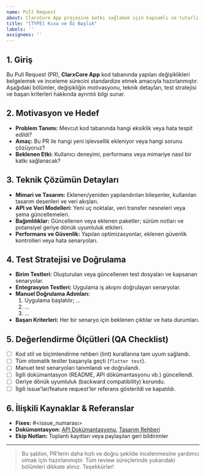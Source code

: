 ```yaml
---
name: Pull Request
about: ClarxCore App projesine katkı sağlamak için kapsamlı ve tutarlı bir PR açmak amacıyla bu şablonu kullanın
title: "[TYPE] Kısa ve Öz Başlık"
labels: ''
assignees: ''
---
```


## 1. Giriş
Bu Pull Request (PR), **ClarxCore App** kod tabanında yapılan değişiklikleri belgelemek ve inceleme sürecini standardize etmek amacıyla hazırlanmıştır. Aşağıdaki bölümler, değişikliğin motivasyonu, teknik detayları, test stratejisi ve başarı kriterleri hakkında ayrıntılı bilgi sunar.

## 2. Motivasyon ve Hedef
- **Problem Tanımı:** Mevcut kod tabanında hangi eksiklik veya hata tespit edildi?
- **Amaç:** Bu PR ile hangi yeni işlevsellik ekleniyor veya hangi sorunu çözüyoruz?
- **Beklenen Etki:** Kullanıcı deneyimi, performans veya mimariye nasıl bir katkı sağlanacak?

## 3. Teknik Çözümün Detayları
- **Mimari ve Tasarım:** Eklenen/yeniden yapılandırılan bileşenler, kullanılan tasarım desenleri ve veri akışları.
- **API ve Veri Modelleri:** Yeni uç noktalar, veri transfer nesneleri veya şema güncellemeleri.
- **Bağımlılıklar:** Güncellenen veya eklenen paketler; sürüm notları ve potansiyel geriye dönük uyumluluk etkileri.
- **Performans ve Güvenlik:** Yapılan optimizasyonlar, eklenen güvenlik kontrolleri veya hata senaryoları.

## 4. Test Stratejisi ve Doğrulama
- **Birim Testleri:** Oluşturulan veya güncellenen test dosyaları ve kapsanan senaryolar.
- **Entegrasyon Testleri:** Uygulama iş akışını doğrulayan senaryolar.
- **Manuel Doğrulama Adımları:**
    1. Uygulama başlatılır; …
    2. …
    3. …
- **Başarı Kriterleri:** Her bir senaryo için beklenen çıktılar ve hata durumları.

## 5. Değerlendirme Ölçütleri (QA Checklist)
- [ ] Kod stil ve biçimlendirme rehberi (lint) kurallarına tam uyum sağlandı.
- [ ] Tüm otomatik testler başarıyla geçti (`flutter test`).
- [ ] Manuel test senaryoları tanımlandı ve doğrulandı.
- [ ] İlgili dokümantasyon (README, API dökümantasyonu vb.) güncellendi.
- [ ] Geriye dönük uyumluluk (backward compatibility) korundu.
- [ ] İlgili issue’lar/feature request’ler referans gösterildi ve kapatıldı.

## 6. İlişkili Kaynaklar & Referanslar
- **Fixes:** #\<issue_numarası>
- **Dokümantasyon:** [API Dokümantasyonu](link), [Tasarım Rehberi](link)
- **Ekip Notları:** Toplantı kayıtları veya paylaşılan geri bildirimler

---

> Bu şablon, PR’lerin daha hızlı ve doğru şekilde incelenmesine yardımcı olmak için hazırlanmıştır. Tüm review süreçlerinde yukarıdaki bölümleri dikkate alınız. Teşekkürler!  
